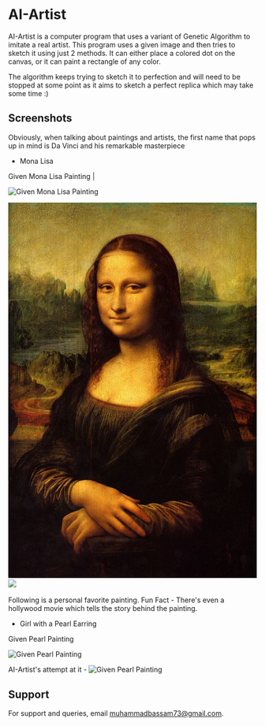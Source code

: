
# AI-Artist


AI-Artist is a computer program that uses a variant of Genetic Algorithm to imitate a real artist. This program uses a given image and then tries to sketch it using just 2 methods. It can either place a colored dot on the canvas, or it can paint a rectangle of any color. 

The algorithm keeps trying to sketch it to perfection and will need to be stopped at some point as it aims to sketch a perfect replica which may take some time :)

## Screenshots

Obviously, when talking about paintings and artists, the first name that pops up in mind is Da Vinci and his remarkable masterpiece 

- Mona Lisa 

Given Mona Lisa Painting |


![Given Mona Lisa Painting]()


<p float="left">
  <img src="test4.jpg" width=600/>
  <img src="ss/monaliza.gif" width=600/> 
</p>



Following is a personal favorite painting. Fun Fact - There's even a hollywood movie which tells the story behind the painting.

- Girl with a Pearl Earring


Given Pearl Painting 

![Given Pearl Painting](test3.gif)

AI-Artist's attempt at it - 
![Given Pearl Painting](ss/pearearring.gif)


## Support

For support and queries, email muhammadbassam73@gmail.com.

